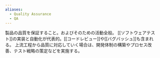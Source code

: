 ```yaml
---
aliases:
  - Quality Assurance
  - QA
---
```

製品の品質を保証すること。およびそのための活動全般。
[[ソフトウェアテスト]]の実装と自動化が代表的。[[コードレビュー]]や[[バグバッシュ]]も含まれる。
上流工程から品質に対応していく場合は、開発体制の構築やプロセス改善、テスト戦略の策定などを実施する。